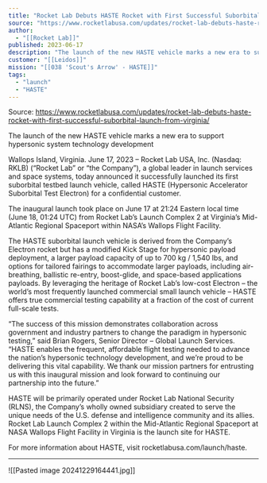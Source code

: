 ```yaml
---
title: "Rocket Lab Debuts HASTE Rocket with First Successful Suborbital Launch from Virginia  "
source: "https://www.rocketlabusa.com/updates/rocket-lab-debuts-haste-rocket-with-first-successful-suborbital-launch-from-virginia/"
author:
  - "[[Rocket Lab]]"
published: 2023-06-17
description: "The launch of the new HASTE vehicle marks a new era to support hypersonic system technology development"
customer: "[[Leidos]]"
mission: "[[038 'Scout's Arrow' - HASTE]]"
tags:
  - "launch"
  - "HASTE"
---
```


Source: https://www.rocketlabusa.com/updates/rocket-lab-debuts-haste-rocket-with-first-successful-suborbital-launch-from-virginia/

The launch of the new HASTE vehicle marks a new era to support hypersonic system technology development

 Wallops Island, Virginia. June 17, 2023 – Rocket Lab USA, Inc. (Nasdaq: RKLB) (“Rocket Lab” or “the Company”), a global leader in launch services and space systems, today announced it successfully launched its first suborbital testbed launch vehicle, called HASTE (Hypersonic Accelerator Suborbital Test Electron) for a confidential customer.

 The inaugural launch took place on June 17 at 21:24 Eastern local time (June 18, 01:24 UTC) from Rocket Lab’s Launch Complex 2 at Virginia’s Mid-Atlantic Regional Spaceport within NASA’s Wallops Flight Facility.

 The HASTE suborbital launch vehicle is derived from the Company’s Electron rocket but has a modified Kick Stage for hypersonic payload deployment, a larger payload capacity of up to 700 kg / 1,540 lbs, and options for tailored fairings to accommodate larger payloads, including air-breathing, ballistic re-entry, boost-glide, and space-based applications payloads. By leveraging the heritage of Rocket Lab’s low-cost Electron – the world’s most frequently launched commercial small launch vehicle – HASTE offers true commercial testing capability at a fraction of the cost of current full-scale tests.

“The success of this mission demonstrates collaboration across government and industry partners to change the paradigm in hypersonic testing,” said Brian Rogers, Senior Director – Global Launch Services. “HASTE enables the frequent, affordable flight testing needed to advance the nation’s hypersonic technology development, and we’re proud to be delivering this vital capability. We thank our mission partners for entrusting us with this inaugural mission and look forward to continuing our partnership into the future.”

HASTE will be primarily operated under Rocket Lab National Security (RLNS), the Company’s wholly owned subsidiary created to serve the unique needs of the U.S. defense and intelligence community and its allies. Rocket Lab Launch Complex 2 within the Mid-Atlantic Regional Spaceport at NASA Wallops Flight Facility in Virginia is the launch site for HASTE.

For more information about HASTE, visit rocketlabusa.com/launch/haste.

---

![[Pasted image 20241229164441.jpg]]